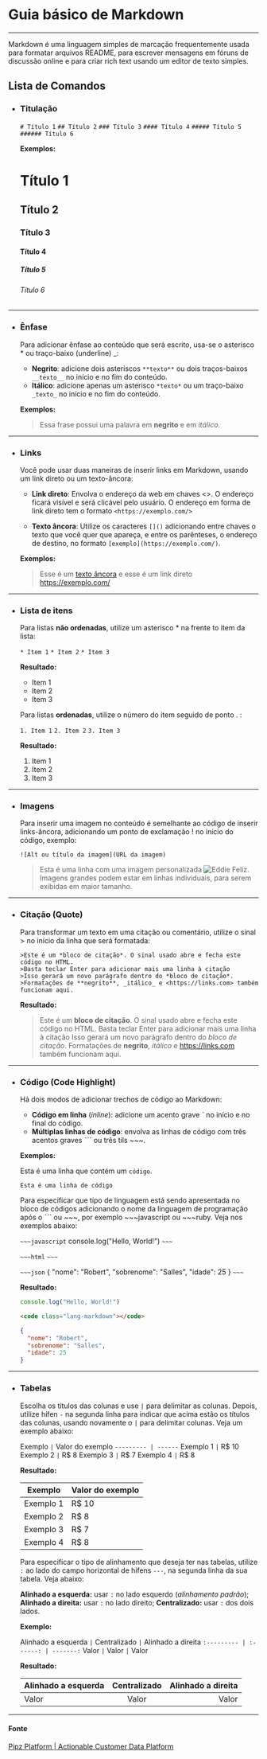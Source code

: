 # Guia básico de Markdown
***

Markdown é uma linguagem simples de marcação frequentemente usada para formatar arquivos README, para escrever mensagens em fóruns de discussão online e para criar rich text usando um editor de texto simples.

## Lista de Comandos

- ### Titulação
    
    `# Título 1`
    `## Título 2`
    `### Título 3`
    `#### Título 4`
    `##### Título 5`
    `###### Título 6`
    
    **Exemplos:**

    # Título 1
    ## Título 2
    ### Título 3
    #### Título 4
    ##### Título 5
    ###### Título 6

***
- ### Ênfase

    Para adicionar ênfase ao conteúdo que será escrito, usa-se o asterisco * ou traço-baixo (underline) _:

    - **Negrito**: adicione dois asteriscos `**texto**` ou dois traços-baixos `__texto__` no início e no fim do conteúdo.
    - **Itálico**: adicione apenas um asterisco `*texto*` ou um traço-baixo `_texto_` no início e no fim do conteúdo.
    
    **Exemplos:**
    
    >Essa frase possui uma palavra em **negrito** e em *itálico*.
    
***
- ### Links

    Você pode usar duas maneiras de inserir links em Markdown, usando um link direto ou um texto-âncora:
    
    - **Link direto**: Envolva o endereço da web em chaves <>. O endereço ficará visível e será clicável pelo usuário. O endereço em forma de link direto tem o formato `<https://exemplo.com/>`
    
    - **Texto âncora**: Utilize os caracteres `[]()` adicionando entre chaves o texto que você quer que apareça, e entre os parênteses, o endereço de destino, no formato `[exemplo](https://exemplo.com/)`.

    **Exemplos:**
    
    >Esse é um [texto âncora](exemplo.com) e esse é um link direto <https://exemplo.com/>
    
***
- ### Lista de itens

    Para listas **não ordenadas**, utilize um asterisco * na frente to item da lista:
    
    `* Item 1`
    `* Item 2`
    `* Item 3`
    
    **Resultado:**
    
    * Item 1
    * Item 2
    * Item 3
    
    Para listas **ordenadas**, utilize o número do item seguido de ponto . :
    
    `1. Item 1`
    `2. Item 2`
    `3. Item 3`
    
    **Resultado:**
    
    1. Item 1
    2. Item 2
    3. Item 3
    
***

- ### Imagens

    Para inserir uma imagem no conteúdo é semelhante ao código de inserir links-âncora, adicionando um ponto de exclamação ! no início do código, exemplo:
    
    ~~~
    ![Alt ou título da imagem](URL da imagem)
    ~~~
    
    >Esta é uma linha com uma imagem personalizada ![Eddie Feliz](https://pipz.com/static/images/blog/eddie.png).
    >Imagens grandes podem estar em linhas individuais, para serem exibidas em maior tamanho.
    
***

- ### Citação (Quote)
 
    Para transformar um texto em uma citação ou comentário, utilize o sinal > no início da linha que será formatada:
    
    ~~~
    >Este é um *bloco de citação*. O sinal usado abre e fecha este código no HTML. 
    >Basta teclar Enter para adicionar mais uma linha à citação
    >Isso gerará um novo parágrafo dentro do *bloco de citação*.
    >Formatações de **negrito**, _itálico_ e <https://links.com> também funcionam aqui.
    ~~~
    
    **Resultado:**

    >Este é um **bloco de citação**. O sinal usado abre e fecha este código no HTML. 
    >Basta teclar Enter para adicionar mais uma linha à citação
    >Isso gerará um novo parágrafo dentro do *bloco de citação*.
    >Formatações de **negrito**, _itálico_ e <https://links.com> também funcionam aqui.
    
***
    
- ### Código (Code Highlight)

    Há dois modos de adicionar trechos de código ao Markdown:
    
    - **Código em linha** (_inline_): adicione um acento grave ˋ no início e no final do código.
    - **Múltiplas linhas de código**: envolva as linhas de código com três acentos graves ˋˋˋ ou três tils ~~~. 
    
    **Exemplos:**

    Esta é uma linha que contém um `código`.

    ~~~
    Esta é uma linha de código
    ~~~
    
    Para especificar que tipo de linguagem está sendo apresentada no bloco de códigos adicionando o nome da linguagem de programação após o ˋˋˋ ou ~~~, por exemplo ~~~javascript ou ~~~ruby. Veja nos exemplos abaixo:
    
    `~~~javascript`
    console.log("Hello, World!")
    `~~~`
    
    `~~~html`
    <code class="lang-markdown"></code>
    `~~~`
    
    `~~~json`
    {
      "nome": "Robert",
      "sobrenome": "Salles",
      "idade": 25
    }
    `~~~`
    
    **Resultado:**
    
    ~~~javascript
    console.log("Hello, World!")
    ~~~
    
    ~~~html
    <code class="lang-markdown"></code>
    ~~~
    
    ~~~json
    {
      "nome": "Robert",
      "sobrenome": "Salles",
      "idade": 25
    }
    ~~~

***

- ### Tabelas

    Escolha os títulos das colunas e use `|` para delimitar as colunas. Depois, utilize hífen `-` na segunda linha para indicar que acima estão os títulos das colunas, usando novamente o `|` para delimitar colunas. Veja um exemplo abaixo:
    
    Exemplo   `|` Valor do exemplo
    `--------- | ------`
    Exemplo 1 `|` R$ 10
    Exemplo 2 `|` R$ 8
    Exemplo 3 `|` R$ 7
    Exemplo 4 `|` R$ 8

    **Resultado:**
    
    Exemplo   | Valor do exemplo
    --------- | ------
    Exemplo 1 | R$ 10
    Exemplo 2 | R$ 8
    Exemplo 3 | R$ 7
    Exemplo 4 | R$ 8

    Para especificar o tipo de alinhamento que deseja ter nas tabelas, utilize `:` ao lado do campo horizontal de hífens `---`, na segunda linha da sua tabela. Veja abaixo:

    **Alinhado a esquerda:** usar `:` no lado esquerdo (_alinhamento padrão_);
    **Alinhado a direita:** usar `:` no lado direito;
    **Centralizado:** usar `:` dos dois lados.

    **Exemplo:**
    
    Alinhado a esquerda `|` Centralizado `|` Alinhado a direita
    `:--------- | :------: | -------:`
    Valor `|` Valor `|` Valor

    **Resultado:**
    
    Alinhado a esquerda | Centralizado | Alinhado a direita
    :--------- | :------: | -------:
    Valor | Valor | Valor

***

#### Fonte

[Pipz Platform | Actionable Customer Data Platform](https://docs.pipz.com/central-de-ajuda/learning-center/guia-basico-de-markdown#open)



